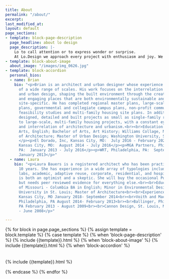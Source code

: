 ```yaml
---
title: About
permalink: "/about/"
excerpt: 
last_modified_at: 
layout: default
page_sections:
- template: block-page-description
  page_headline: about lo design
  page_description: |-
    Lo to call attention or to express wonder or surprise.
    At Lo.Design we approach every project with enthusiasm and joy. We work thoughtfully. We create beautiful spaces. We respect our clients. We dream big while designing down to earth. This is Lo.Design.
- template: block-about-image
  about_image: "/images/img_0626.jpg"
- template: block-accordion
  personal_bios:
  - name: Brian
    bio: "<p>Brian is an architect and urban designer whose experience is with projects
      of a wide range of scales. His work focuses on the interrelation of architecture
      and urban design, shaping the built environment through the creation of vibrant
      and engaging places that are both environmentally sustainable and intensely
      site-specific. He has completed regional master plans, large-scale watershed
      plans, governmental and collegiate campus plans, non-profit community center
      feasibility studies and multi-family housing site plans. In addition, he has
      designed, detailed and built projects as small as single-family row home renovations
      to large-scale, multi-family housing projects, with a constant eye on the intersection
      and interrelation of architecture and urbanism.<br><br>Education: Bachelor of
      Arts, English; Bachelor of Arts, Art History; Williams Collage, MA<br><br>Master
      of Architecture; Master of Urban Design; Washington University, St. Louis<br><br>Experience:
      </p><p>El Dorado, Inc, Kansas City, MO:  July 2016 - February 2021<br><br>HOK,
      Kansas City, MO:  August 2014 - July 2016</p><p>MGA Partners, Philadelphia,
      PA:  January 2013 - July 2016</p><p>WRT, Philadelphia, PA:  September 2009 -
      January 2013</p>"
  - name: Laura
    bio: "<p>Laura Bauers is a registered architect who has been practicing for over
      10 years. She has experience in a wide array of typologies including healthcare,
      labs, academic, adaptive reuse, corporate, residential, and hospitality. She
      is both an optimist and a skeptic. She will buy the occasional Power Ball ticket,
      but needs peer reviewed evidence for everything else.<br><br>Education: University
      of Missouri - Columbia BA in English; Minor in Environmental Design<br><br>Washington
      University in St. Louis; Master of Architecture<br><br>Experience: Hufft Project,
      Kansas City, MO January 2018- September 2014<br><br>Voith and Mactavish Architects,
      Philadelphia, PA August 2014- February 2013<br><br>Ballinger, Philadelphia,
      PA February 2013 - August 2009<br><br>Cannon Design, St. Louis, MO July 2009
      - June 2008</p>"

---
```

{% for block in page.page_sections %}
    {% assign template = block.template %}
    {% case template %}
        {% when 'block-page-description' %}
{% include {{template}}.html %}
        {% when 'block-about-image' %}
{% include {{template}}.html %}
        {% when 'block-accordion' %}
<div class="row" style="margin: 15px 0px; padding-top: 20px;">
{% include {{template}}.html %}
</div>
    {% endcase %}
{% endfor %}